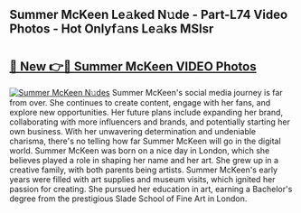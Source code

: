 ## Summer McKeen Le𝚊ked N𝚞de - Part-L74 Video Photos - Hot Onlyf𝚊ns Le𝚊ks MSlsr

# <h2><a href="http://ab63287.deff.icu/?id=Summer+McKeen">🔗 New 👉🔴 Summer McKeen VIDEO Photos</a></h2>

[![Summer McKeen N𝚞des](https://i.imgur.com/rIISA9y.gif)](http://ab63287.deff.icu/?id=Summer+McKeen)
Summer McKeen's social media journey is far from over. She continues to create content, engage with her fans, and explore new opportunities. Her future plans include expanding her brand, collaborating with more influencers and brands, and potentially starting her own business. With her unwavering determination and undeniable charisma, there's no telling how far Summer McKeen will go in the digital world. Summer McKeen was born on a nice day in London, which she believes played a role in shaping her name and her art. She grew up in a creative family, with both parents being artists. Summer McKeen's early years were filled with art supplies and museum visits, which ignited her passion for creating. She pursued her education in art, earning a Bachelor's degree from the prestigious Slade School of Fine Art in London.
